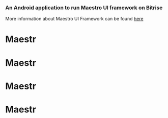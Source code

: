 ### An Android application to run Maestro UI framework on Bitrise

More information about Maestro UI Framework can be found [here](https://maestro.mobile.dev/)

# Maestr
# Maestr
# Maestr
# Maestr
